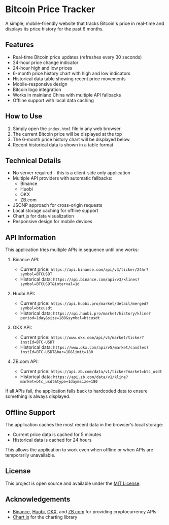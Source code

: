 # Bitcoin Price Tracker

A simple, mobile-friendly website that tracks Bitcoin's price in real-time and displays its price history for the past 6 months.

## Features

- Real-time Bitcoin price updates (refreshes every 30 seconds)
- 24-hour price change indicator
- 24-hour high and low prices
- 6-month price history chart with high and low indicators
- Historical data table showing recent price movements
- Mobile-responsive design
- Bitcoin logo integration
- Works in mainland China with multiple API fallbacks
- Offline support with local data caching

## How to Use

1. Simply open the `index.html` file in any web browser
2. The current Bitcoin price will be displayed at the top
3. The 6-month price history chart will be displayed below
4. Recent historical data is shown in a table format

## Technical Details

- No server required - this is a client-side only application
- Multiple API providers with automatic fallbacks:
  - Binance
  - Huobi
  - OKX
  - ZB.com
- JSONP approach for cross-origin requests
- Local storage caching for offline support
- Chart.js for data visualization
- Responsive design for mobile devices

## API Information

This application tries multiple APIs in sequence until one works:

1. Binance API:
   - Current price: `https://api.binance.com/api/v3/ticker/24hr?symbol=BTCUSDT`
   - Historical data: `https://api.binance.com/api/v3/klines?symbol=BTCUSDT&interval=1d`

2. Huobi API:
   - Current price: `https://api.huobi.pro/market/detail/merged?symbol=btcusdt`
   - Historical data: `https://api.huobi.pro/market/history/kline?period=1day&size=180&symbol=btcusdt`

3. OKX API:
   - Current price: `https://www.okx.com/api/v5/market/ticker?instId=BTC-USDT`
   - Historical data: `https://www.okx.com/api/v5/market/candles?instId=BTC-USDT&bar=1D&limit=180`

4. ZB.com API:
   - Current price: `https://api.zb.com/data/v1/ticker?market=btc_usdt`
   - Historical data: `https://api.zb.com/data/v1/kline?market=btc_usdt&type=1day&size=180`

If all APIs fail, the application falls back to hardcoded data to ensure something is always displayed.

## Offline Support

The application caches the most recent data in the browser's local storage:
- Current price data is cached for 5 minutes
- Historical data is cached for 24 hours

This allows the application to work even when offline or when APIs are temporarily unavailable.

## License

This project is open source and available under the [MIT License](LICENSE).

## Acknowledgements

- [Binance](https://www.binance.com/), [Huobi](https://www.huobi.com/), [OKX](https://www.okx.com/), and [ZB.com](https://www.zb.com/) for providing cryptocurrency APIs
- [Chart.js](https://www.chartjs.org/) for the charting library
 
